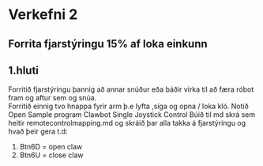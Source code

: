 # Verkefni 2
## Forrita fjarstýringu  15% af loka einkunn
## 1.hluti 
Forritið fjarstýringu þannig að annar snúður eða báðir virka til að færa róbot fram og aftur sem og snúa.  
Forritið einnig tvo hnappa fyrir arm þ.e lyfta ,síga og opna / loka kló.
Notið Open Sample program Clawbot Single Joystick Control
Búið til md skrá sem heitir remotecontrolmapping.md og skráið þar alla takka á fjarstýringu og hvað þeir gera
t.d:
1. Btn6D = open claw
1. Btn6U = close claw
